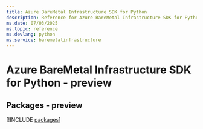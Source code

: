 ```yaml
---
title: Azure BareMetal Infrastructure SDK for Python
description: Reference for Azure BareMetal Infrastructure SDK for Python
ms.date: 07/03/2025
ms.topic: reference
ms.devlang: python
ms.service: baremetalinfrastructure
---
```

# Azure BareMetal Infrastructure SDK for Python - preview
## Packages - preview
[!INCLUDE [packages](baremetal-infrastructure-index.md)]